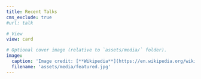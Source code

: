 ```yaml
---
title: Recent Talks
cms_exclude: true
#url: talk

# View
view: card

# Optional cover image (relative to `assets/media/` folder).
image: 
  caption: 'Image credit: [**Wikipedia**](https://en.wikipedia.org/wiki/American_Society_of_Parasitologists)'
  filename: 'assets/media/featured.jpg'
---
```

